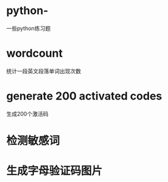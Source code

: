 # python-
一些python练习题
# wordcount
统计一段英文段落单词出现次数
# generate 200 activated codes
生成200个激活码
# 检测敏感词

# 生成字母验证码图片
